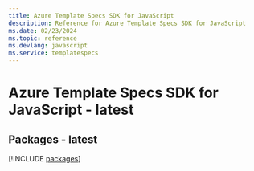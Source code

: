 ```yaml
---
title: Azure Template Specs SDK for JavaScript
description: Reference for Azure Template Specs SDK for JavaScript
ms.date: 02/23/2024
ms.topic: reference
ms.devlang: javascript
ms.service: templatespecs
---
```

# Azure Template Specs SDK for JavaScript - latest
## Packages - latest
[!INCLUDE [packages](template-specs-index.md)]